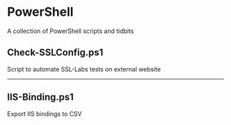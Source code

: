 # PowerShell
A collection of PowerShell scripts and tidbits

## Check-SSLConfig.ps1
Script to automate SSL-Labs tests on external website

---

## IIS-Binding.ps1

Export IIS bindings to CSV


